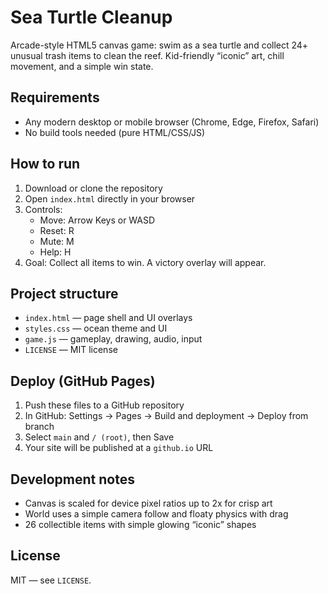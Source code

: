 # Sea Turtle Cleanup

Arcade-style HTML5 canvas game: swim as a sea turtle and collect 24+ unusual trash items to clean the reef. Kid-friendly “iconic” art, chill movement, and a simple win state.

## Requirements
- Any modern desktop or mobile browser (Chrome, Edge, Firefox, Safari)
- No build tools needed (pure HTML/CSS/JS)

## How to run
1. Download or clone the repository
2. Open `index.html` directly in your browser
3. Controls:
   - Move: Arrow Keys or WASD
   - Reset: R
   - Mute: M
   - Help: H
4. Goal: Collect all items to win. A victory overlay will appear.

## Project structure
- `index.html` — page shell and UI overlays
- `styles.css` — ocean theme and UI
- `game.js` — gameplay, drawing, audio, input
- `LICENSE` — MIT license

## Deploy (GitHub Pages)
1. Push these files to a GitHub repository
2. In GitHub: Settings → Pages → Build and deployment → Deploy from branch
3. Select `main` and `/ (root)`, then Save
4. Your site will be published at a `github.io` URL

## Development notes
- Canvas is scaled for device pixel ratios up to 2x for crisp art
- World uses a simple camera follow and floaty physics with drag
- 26 collectible items with simple glowing “iconic” shapes

## License
MIT — see `LICENSE`.
